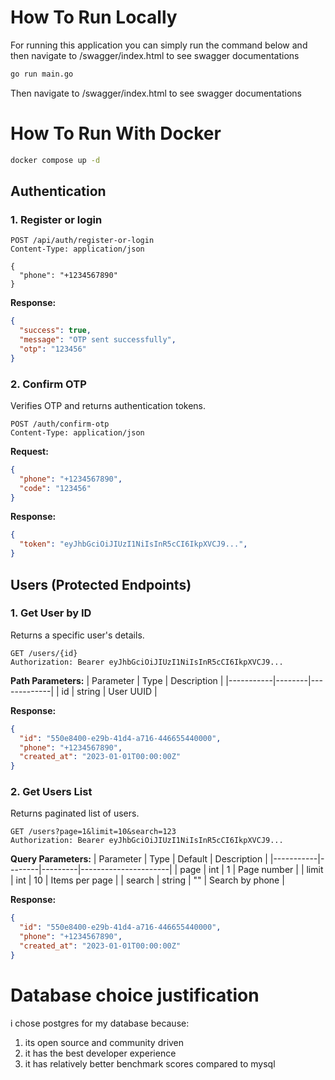# How To Run Locally

For running this application you can simply run the command below and then navigate to /swagger/index.html to see swagger documentations

```sh
go run main.go
```

Then navigate to /swagger/index.html to see swagger documentations

# How To Run With Docker

```sh
docker compose up -d
```

## Authentication

### 1. Register or login
```http
POST /api/auth/register-or-login
Content-Type: application/json

{
  "phone": "+1234567890"
}
```

**Response:**
```json
{
  "success": true,
  "message": "OTP sent successfully",
  "otp": "123456"
}
```

### 2. Confirm OTP
Verifies OTP and returns authentication tokens.

```http
POST /auth/confirm-otp
Content-Type: application/json
```

**Request:**
```json
{
  "phone": "+1234567890",
  "code": "123456"
}
```

**Response:**
```json
{
  "token": "eyJhbGciOiJIUzI1NiIsInR5cCI6IkpXVCJ9...",
}
```
## Users (Protected Endpoints)

### 1. Get User by ID
Returns a specific user's details.

```http
GET /users/{id}
Authorization: Bearer eyJhbGciOiJIUzI1NiIsInR5cCI6IkpXVCJ9...
```

**Path Parameters:**
| Parameter | Type   | Description |
|-----------|--------|-------------|
| id        | string | User UUID   |

**Response:**
```json
{
  "id": "550e8400-e29b-41d4-a716-446655440000",
  "phone": "+1234567890",
  "created_at": "2023-01-01T00:00:00Z"
}
```

### 2. Get Users List
Returns paginated list of users.

```http
GET /users?page=1&limit=10&search=123
Authorization: Bearer eyJhbGciOiJIUzI1NiIsInR5cCI6IkpXVCJ9...
```

**Query Parameters:**
| Parameter | Type   | Default | Description          |
|-----------|--------|---------|----------------------|
| page      | int    | 1       | Page number          |
| limit     | int    | 10      | Items per page       |
| search    | string | ""      | Search by phone      |

**Response:**
```json
{
  "id": "550e8400-e29b-41d4-a716-446655440000",
  "phone": "+1234567890",
  "created_at": "2023-01-01T00:00:00Z"
}
```

# Database choice justification
i chose postgres for my database because:
1. its open source and community driven
2. it has the best developer experience
3. it has relatively better benchmark scores compared to mysql
